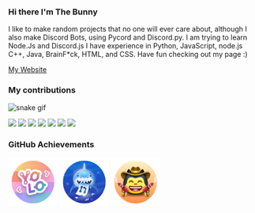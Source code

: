 ### Hi there I'm The Bunny
I like to make random projects that no one will ever care about, although I also make Discord Bots, using Pycord and Discord.py.
I am trying to learn Node.Js and Discord.js
I have experience in Python, JavaScript, node.js C++, Java, BrainF*ck, HTML, and CSS.
Have fun checking out my page :)

[My Website](https://the-bunny.me)



### My contributions
![snake gif](https://github.com/The-Bunny-Official/Theenderman409/blob/output/github-contribution-grid-snake.svg)

<p align="left">
  <img src="https://github.com/rahul-jha98/README_icons/blob/main/language_and_tools/square/javascript/javascript.svg" width="100" />
  <img src="https://github.com/rahul-jha98/README_icons/blob/main/language_and_tools/square/html/html.svg" width="100" />
  <img src="https://github.com/rahul-jha98/README_icons/blob/main/language_and_tools/square/css/css.svg" width="100" />
  <img src="https://github.com/rahul-jha98/README_icons/blob/main/language_and_tools/square/python/python.svg" width="100" />
  <img src="https://github.com/rahul-jha98/README_icons/blob/main/language_and_tools/square/java/java.svg" width="100" />
  <img src="https://github.com/rahul-jha98/README_icons/blob/main/language_and_tools/square/c%2B%2B/c%2B%2B.svg" width="100" />
  <img src="https://github.com/rahul-jha98/README_icons/blob/main/language_and_tools/square/node/node.svg" width="100" />
</p>


### GitHub Achievements

<p align="left">
  <img src="https://github.com/Schweinepriester/github-profile-achievements/blob/8726107588c9407ec0b0eeef2b5f37b892dbe2d7/images/yolo-default.png" width="100" />
  <img src="https://github.com/Schweinepriester/github-profile-achievements/blob/8726107588c9407ec0b0eeef2b5f37b892dbe2d7/images/pull-shark-default.png" width="100" />
  <img src="https://github.com/Schweinepriester/github-profile-achievements/blob/8726107588c9407ec0b0eeef2b5f37b892dbe2d7/images/quickdraw-default.png" width="100" />
</p>
